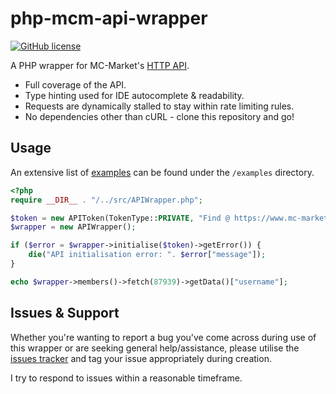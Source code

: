 # php-mcm-api-wrapper
[![GitHub license](https://img.shields.io/badge/license-MIT-007ec6)](https://github.com/Majored/php-mcm-api-wrapper/blob/main/LICENSE)

A PHP wrapper for MC-Market's [HTTP API](https://www.mc-market.org/wiki/ultimate-api/).

- Full coverage of the API.
- Type hinting used for IDE autocomplete & readability.
- Requests are dynamically stalled to stay within rate limiting rules.
- No dependencies other than cURL - clone this repository and go!

## Usage

An extensive list of [examples](https://github.com/Majored/php-mcm-api-wrapper/tree/main/examples) can be found under the `/examples` directory.

```PHP
<?php
require __DIR__ . "/../src/APIWrapper.php";

$token = new APIToken(TokenType::PRIVATE, "Find @ https://www.mc-market.org/account/api");
$wrapper = new APIWrapper();

if ($error = $wrapper->initialise($token)->getError()) {
    die("API initialisation error: ". $error["message"]);
}

echo $wrapper->members()->fetch(87939)->getData()["username"];
```

## Issues & Support
Whether you're wanting to report a bug you've come across during use of this wrapper or are seeking general help/assistance, please utilise the [issues tracker](https://github.com/Majored/php-mcm-api-wrapper/issues) and tag your issue appropriately during creation.

I try to respond to issues within a reasonable timeframe.
